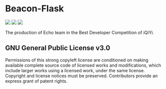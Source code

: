 # Beacon-Flask

![](https://img.shields.io/badge/Python-3.6.0-blue.svg)
![](https://img.shields.io/badge/Flask-0.12.2-blue.svg)
![](https://img.shields.io/badge/license-GPL-blue.svg)

The production of Echo team in the Best Developer Competition of iQiYi. 

## GNU General Public License v3.0

Permissions of this strong copyleft license are conditioned on making available complete source code of licensed works and modifications, which include larger works using a licensed work, under the same license. Copyright and license notices must be preserved. Contributors provide an express grant of patent rights.
